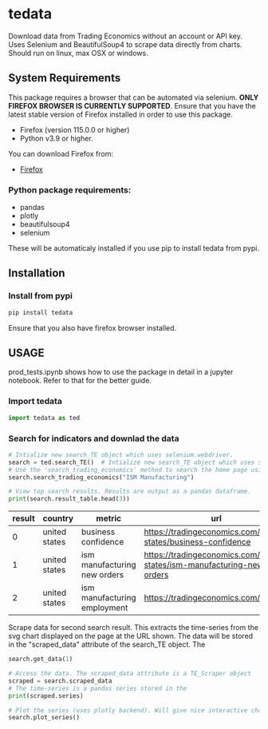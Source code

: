 # tedata

Download data from Trading Economics without an account or API key. Uses Selenium and BeautifulSoup4 to scrape data directly from charts. Should run on linux, max OSX or windows.

## System Requirements

This package requires a browser that can be automated via selenium. **ONLY FIREFOX BROWSER IS CURRENTLY SUPPORTED**. Ensure that you have the latest stable version of Firefox installed in order to use this package.

- Firefox (version 115.0.0 or higher)
- Python v3.9 or higher.

You can download Firefox from:

- [Firefox](https://www.mozilla.org/firefox/new/)

### Python package requirements:

- pandas
- plotly
- beautifulsoup4
- selenium

These will be automaticaly installed if you use pip to install tedata from pypi.

## Installation

### Install from pypi

```bash
pip install tedata
```

Ensure that you also have firefox browser installed.

## USAGE

prod_tests.ipynb shows how to use the package in detail in a jupyter notebook. Refer to that for the better guide.

### Import tedata

```python
import tedata as ted
```

### Search for indicators and downlad the data

```python
# Intialize new search_TE object which uses selenium.webdriver.
search = ted.search_TE()  # Intialize new search_TE object which uses selenium.
# Use the 'search_trading_economics' method to search the home page using the search bar.
search.search_trading_economics("ISM Manufacturing") 

# View top search results. Results are output as a pandas dataframe.
print(search.result_table.head(3))
```

| result | country | metric | url |
|--------|---------|---------|-----|
| 0 | united states | business confidence | https://tradingeconomics.com/united-states/business-confidence |
| 1 | united states | ism manufacturing new orders | https://tradingeconomics.com/united-states/ism-manufacturing-new-orders |
| 2 | united states | ism manufacturing employment | https://tradingeconomics.com/

Scrape data for second search result. This extracts the time-series from the svg chart displayed on the page at the URL shown. The data will be stored in the "scraped_data" attribute of the search_TE object. The 

```python
search.get_data(1)

# Access the data. The scraped_data attribute is a TE_Scraper object
scraped = search.scraped_data
# The time-series is a pandas series stored in the 
print(scraped.series)

# Plot the series (uses plotly backend). Will give nice interactive chart in a jupyter notebook. 
search.plot_series()


```
